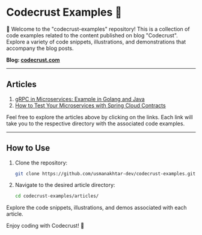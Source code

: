 # Codecrust Examples 🍕

🚀 Welcome to the "codecrust-examples" repository! This is a collection of code examples related to the content published on blog "Codecrust". Explore a variety of code snippets, illustrations, and demonstrations that accompany the blog posts.

**Blog: [codecrust.com](https://codecrust.com/)**

---

## Articles

1. [gRPC in Microservices: Example in Golang and Java](https://github.com/usmanakhtar-dev/codecrust-examples/tree/main/gRPC%20in%20Microservices%3A%20Example%20in%20Golang%20and%20Java)
2. [How to Test Your Microservices with Spring Cloud Contracts](https://github.com/usmanakhtar-dev/codecrust-examples/tree/main/How%20to%20Test%20Your%20Microservices%20with%20Spring%20Cloud%20Contracts)

Feel free to explore the articles above by clicking on the links. Each link will take you to the respective directory with the associated code examples.

---

## How to Use

1. Clone the repository:

   ```bash
   git clone https://github.com/usmanakhtar-dev/codecrust-examples.git

2. Navigate to the desired article directory:
  
   ```bash
   cd codecrust-examples/articles/

Explore the code snippets, illustrations, and demos associated with each article.

Enjoy coding with Codecrust! 🎉
